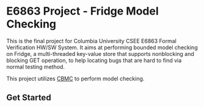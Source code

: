 # E6863 Project - Fridge Model Checking

This is the final project for Columbia University CSEE E6863 Formal Verification HW/SW System.
It aims at performing bounded model checking on Fridge, a multi-threaded key-value store that supports nonblocking and blocking GET operation, to help locating bugs that are hard to find via normal testing method.

This project utilizes [CBMC](http://www.cs.cmu.edu/~modelcheck/cbmc/) to perform model checking.

## Get Started

